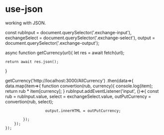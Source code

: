 # use-json

working with JSON.



const rubInput = document.querySelector('.exchange-input'),
      exchangeSelect = document.querySelector('.exchange-select'),
      output = document.querySelector('.exchange-output');

async function  getCurrency(url){
    let res = await fetch(url);
    
    return await res.json();
}

getCurrency('http://localhost:3000/AllCurrency')
    .then(data=>{
        data.map(item=>{
            function convertion(rub, currency){
                console.log(item);
                return rub * item[currency];
            }
            rubInput.addEventListener('input', ()=>{
                const rub = rubInput.value,
                      select = exchangeSelect.value,
                      outPutCurrency = convertion(rub, select);
            
                      output.innerHTML = outPutCurrency;
            
            });
        });
    });







   


